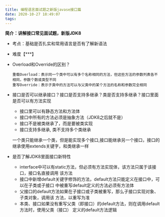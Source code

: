 ```yaml
---
title: 编程语言面试题之新版javase接口篇
date: 2020-10-27 18:49:07
tags:
---
```

**简介：讲解接口常见面试题，新版JDK8**

- 考点：基础是否扎实和常用语言是否有了解新语法

- 难度【***】

- Overload和Override的区别？

  ```
  重载Overload：表示同一个类中可以有多个名称相同的方法，但这些方法的参数列表各不相同，参数个数或类型不同
  重写Override：表示子类中的方法可以与父类中的某个方法的名称和参数完全相同
  ```



- 接口是否可以继承接口？接口是否支持多继承？类是否支持多继承？接口里面是否可以有方法实现

  - 接⼝⾥可以有静态⽅法和⽅法体
  - 接⼝中所有的⽅法必须是抽象⽅法（JDK8之后就不是）
  - 接⼝不是被类继承了，⽽是要被类实现
  - 接⼝⽀持多继承, 类不⽀持多个类继承

  ⼀个类只能继承⼀个类，但是能实现多个接⼝,接⼝能继承另⼀个接⼝，接⼝的继承使⽤extends关键字，和类继承⼀样

  

- 是否了解JDK8里面接口新特性

  - interface中可以有static⽅法，但必须有⽅法实现体，该⽅法只属于该接⼝，接⼝名直接调⽤
    该⽅法
  - 接⼝中新增default关键字修饰的⽅法，default⽅法只能定义在接⼝中，可以在⼦类或⼦接⼝
    中被重写default定义的⽅法必须有⽅法体
  - ⽗接⼝的default⽅法如果在⼦接⼝或⼦类被重写，那么⼦接⼝实现对象、⼦类对象，调⽤该
    ⽅法，以重写为准
  - 本类、接⼝如果没有重写⽗类（即接⼝）的default⽅法，则在调⽤default⽅法时，使⽤⽗类（接口）
    定义的default⽅法逻辑

